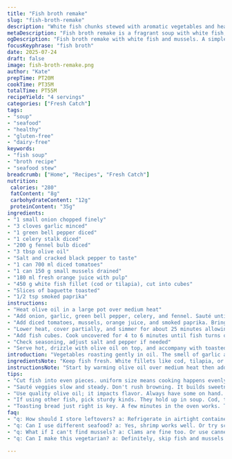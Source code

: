 ```yaml
---
title: "Fish broth remake"
slug: "fish-broth-remake"
description: "White fish chunks stewed with aromatic vegetables and hearty citrus infusion. Uses diced tomatoes and clams for depth. Olive oil starts the base. A fragrant soup that mingles fenouil with bell pepper and celery. Garlicky, softened onion plays its part. Orange juice brings a bright citrus twist, fish cooks just until opaque. Served with toasted bread slices. Light seasoning, minimal fuss, mostly stove-top simmering. No dairy, no gluten, no eggs. Ready in under an hour. Slightly altered quantities, times nudged, and clam replaced by mussels for a twist. Paired with a pinch of smoked paprika for subtle warmth."
metaDescription: "Fish broth remake is a fragrant soup with white fish, mussels, and vegetables. A simple, hearty dish that warms the soul. Ready in under an hour."
ogDescription: "Fish broth remake with white fish and mussels. A simple, fragrant soup with citrus and veggies for depth. Perfect for any meal."
focusKeyphrase: "fish broth"
date: 2025-07-24
draft: false
image: fish-broth-remake.png
author: "Kate"
prepTime: PT20M
cookTime: PT35M
totalTime: PT55M
recipeYield: "4 servings"
categories: ["Fresh Catch"]
tags:
- "soup"
- "seafood"
- "healthy"
- "gluten-free"
- "dairy-free"
keywords:
- "fish soup"
- "broth recipe"
- "seafood stew"
breadcrumb: ["Home", "Recipes", "Fresh Catch"]
nutrition: 
 calories: "280"
 fatContent: "8g"
 carbohydrateContent: "12g"
 proteinContent: "35g"
ingredients:
- "1 small onion chopped finely"
- "3 cloves garlic minced"
- "1 green bell pepper diced"
- "1 celery stalk diced"
- "200 g fennel bulb diced"
- "3 tbsp olive oil"
- "Salt and cracked black pepper to taste"
- "1 can 700 ml diced tomatoes"
- "1 can 150 g small mussels drained"
- "180 ml fresh orange juice with pulp"
- "450 g white fish fillet (cod or tilapia), cut into cubes"
- "Slices of baguette toasted"
- "1/2 tsp smoked paprika"
instructions:
- "Heat olive oil in a large pot over medium heat"
- "Add onion, garlic, green bell pepper, celery, and fennel. Sauté until vegetables soften, about 10 minutes. Season with salt and pepper"
- "Add diced tomatoes, mussels, orange juice, and smoked paprika. Bring to a gentle boil"
- "Lower heat, cover partially, and simmer for about 25 minutes allowing flavors to meld"
- "Add fish cubes. Cook uncovered for 4 to 6 minutes until fish turns opaque and flakes easily"
- "Check seasoning, adjust salt and pepper if needed"
- "Serve hot, drizzle with olive oil on top, and accompany with toasted baguette slices"
introduction: "Vegetables roasting gently in oil. The smell of garlic and fenouil sharp in the air. Then adding tomatoes—bright and acidic. The tang of orange juice cutting through. Mussels swap out the usual clams. Fish chopped chunky, cooking fast, tender. The paprika makes you notice something new. Bread crisp on one side, soft crumb ready to soak. No fuss. No dairy holding back. Just clean, fresh flavors, simmered down to something warm and simple. You could call it a stew or a soup. Whatever. The key is timing and letting the kitchen smell tell when it’s done. It’s rustic but not rough."
ingredientsNote: "Keep fish fresh. White fillets like cod, tilapia, or even hake hold shape well. Don’t overcook fish; it flakes easily when ready. Swapping clams for mussels ups the umami and gives a slight brine note difference. Use orange juice with pulp for texture and brightness. Green bell pepper offers fresh bite over the original yellow. Smoked paprika adds just a hint of color and smoky depth, subtle, don’t overpower. Olive oil is the base fat; use quality for flavor. Don’t skimp on vegetable variety; celery, fennel, and onion give layers. Tomatoes provide acidity plus sweetness. A natural combo that simmers together without fuss."
instructionsNote: "Start by warming olive oil over medium heat then add all diced vegetables to soften slowly. This stage draws out sweetness and builds flavor foundation. Avoid rushing or browning the veggies too much. After 10 minutes, add canned tomatoes, drained mussels, orange juice, and the paprika. Let boil gently and then simmer partially covered to meld flavors over 25 minutes. The longer stew develops, the deeper the taste. Introduce fish last so it remains tender and flakes on the fork. Cook 4-6 minutes uncovered. Taste and tweak salt if needed. Drizzle more olive oil before serving. Toast baguette slices just before dishing for optimal texture. This sequence keeps ingredients distinct yet connected."
tips:
- "Cut fish into even pieces. uniform size means cooking happens evenly. Check if fish is fresh—look at color, smell. Don't let fish overcook. Flakes easily when ready."
- "Sauté veggies slow and steady. Don't rush browning. It builds sweetness and flavors. Add salt early, but adjust later. Taste and tweak seasoning before serving."
- "Use quality olive oil; it impacts flavor. Always have some on hand. For orange juice, use with pulp. Adds texture and brightness. Optional: some lemon zest for tang."
- "If using other fish, pick sturdy kinds. They hold up in soup. Cod, tilapia, even halibut. Mussels change the taste profile. Adds slight brininess and umami."
- "Toasting bread just right is key. A few minutes in the oven works. Try garlic butter on top or olive oil drizzle for extra flavor."
faq:
- "q: How should I store leftovers? a: Refrigerate in airtight container. Keep up to three days. Reheat gently; don't boil. Better taste next day."
- "q: Can I use different seafood? a: Yes, shrimp works well. Or try scallops. Adjust cooking time based on size. Add towards end to prevent overcooking."
- "q: What if I can't find mussels? a: Clams are fine too. Or use canned options for convenience. Fresh seafood adds freshness but use what you have."
- "q: Can I make this vegetarian? a: Definitely, skip fish and mussels. Add more veggies. Tofu for protein or use vegetable broth instead of fish broth."

---
```

